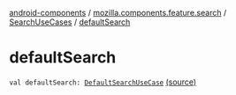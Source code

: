 [android-components](../../index.md) / [mozilla.components.feature.search](../index.md) / [SearchUseCases](index.md) / [defaultSearch](./default-search.md)

# defaultSearch

`val defaultSearch: `[`DefaultSearchUseCase`](-default-search-use-case/index.md) [(source)](https://github.com/mozilla-mobile/android-components/blob/master/components/feature/search/src/main/java/mozilla/components/feature/search/SearchUseCases.kt#L114)
